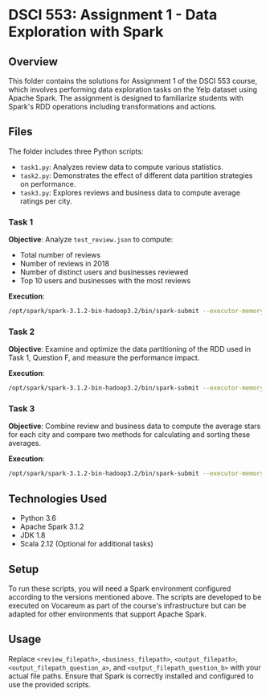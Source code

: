 # DSCI 553: Assignment 1 - Data Exploration with Spark

## Overview

This folder contains the solutions for Assignment 1 of the DSCI 553 course, which involves performing data exploration tasks on the Yelp dataset using Apache Spark. The assignment is designed to familiarize students with Spark's RDD operations including transformations and actions.

## Files

The folder includes three Python scripts:

- `task1.py`: Analyzes review data to compute various statistics.
- `task2.py`: Demonstrates the effect of different data partition strategies on performance.
- `task3.py`: Explores reviews and business data to compute average ratings per city.

### Task 1

**Objective**: Analyze `test_review.json` to compute:

- Total number of reviews
- Number of reviews in 2018
- Number of distinct users and businesses reviewed
- Top 10 users and businesses with the most reviews

**Execution**:

```bash
/opt/spark/spark-3.1.2-bin-hadoop3.2/bin/spark-submit --executor-memory 4G --driver-memory 4G task1.py <review_filepath> <output_filepath>
```

### Task 2

**Objective**: Examine and optimize the data partitioning of the RDD used in Task 1, Question F, and measure the performance impact.

**Execution**:

```bash
/opt/spark/spark-3.1.2-bin-hadoop3.2/bin/spark-submit --executor-memory 4G --driver-memory 4G task2.py <review_filepath> <output_filepath> <n_partition>
```

### Task 3

**Objective**: Combine review and business data to compute the average stars for each city and compare two methods for calculating and sorting these averages.

**Execution**:

```bash
/opt/spark/spark-3.1.2-bin-hadoop3.2/bin/spark-submit --executor-memory 4G --driver-memory 4G task3.py <review_filepath> <business_filepath> <output_filepath_question_a> <output_filepath_question_b>
```

## Technologies Used

- Python 3.6
- Apache Spark 3.1.2
- JDK 1.8
- Scala 2.12 (Optional for additional tasks)

## Setup

To run these scripts, you will need a Spark environment configured according to the versions mentioned above. The scripts are developed to be executed on Vocareum as part of the course's infrastructure but can be adapted for other environments that support Apache Spark.

## Usage

Replace `<review_filepath>`, `<business_filepath>`, `<output_filepath>`, `<output_filepath_question_a>`, and `<output_filepath_question_b>` with your actual file paths. Ensure that Spark is correctly installed and configured to use the provided scripts.
